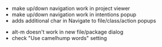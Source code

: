  + make up/down navigation work in project viewer
 + make up/down navigation work in intentions popup
 + adds additional char in Navigate to file/class/action popups
 - alt-m doesn't work in new file/package dialog
 - check "Use camelhump words" setting
 